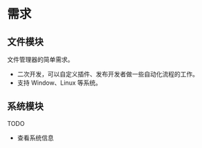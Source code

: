 # 需求

## 文件模块

文件管理器的简单需求。

* 二次开发，可以自定义插件、发布开发者做一些自动化流程的工作。
* 支持 Window、Linux 等系统。

## 系统模块

TODO

* 查看系统信息

